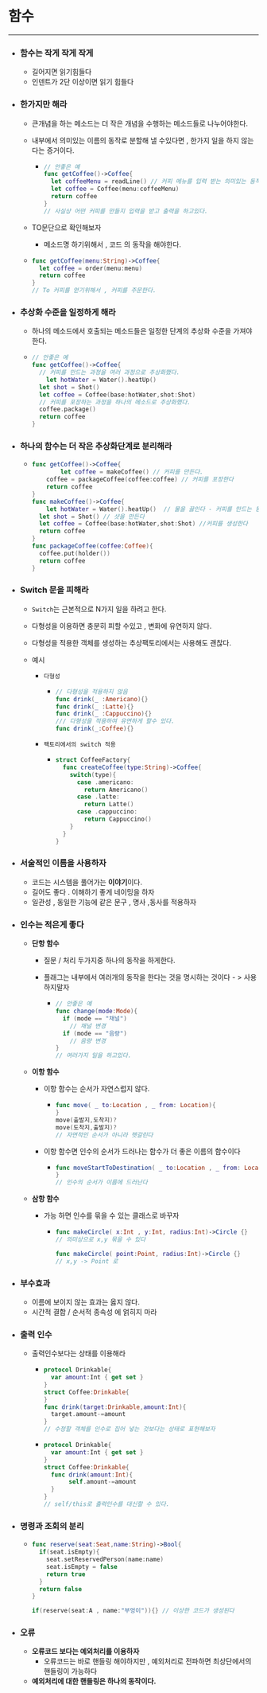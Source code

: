 # 함수

---

- ### 함수는 작게 작게 작게

  - 길어지면 읽기힘들다
  - 인덴트가 2단 이상이면 읽기 힘들다

- ### 한가지만 해라

  - 큰개념을 하는 메소드는 더 작은 개념을 수행하는 메소드들로 나누어야한다.
  
  - 내부에서 의미있는 이름의 동작로 분할해 낼 수있다면 , 한가지 일을 하지 않는다는 증거이다.
  
    - ```swift
      // 안좋은 예
      func getCoffee()->Coffee{
        let coffeeMenu = readLine() // 커피 메뉴를 입력 받는 의미있는 동작을 내부에 포함하고있다.
        let coffee = Coffee(menu:coffeeMenu)
        return coffee
      }
      // 사실상 어떤 커피를 만들지 입력을 받고 출력을 하고있다.
      ```
  
  - TO문단으로 확인해보자
  
    - 메소드명 하기위해서 , 코드 의 동작을 해야한다.
  
  - ```swift
    func getCoffee(menu:String)->Coffee{
      let coffee = order(menu:menu)
      return coffee
    }
    // To 커피를 얻기위해서 , 커피를 주문한다.
    ```
  
- ### 추상화 수준을 일정하게 해라

  - 하나의 메소드에서 호출되는 메소드들은 일정한 단계의 추상화 수준을 가져야한다.

  - ```swift
    // 안좋은 예
    func getCoffee()->Coffee{
      // 커피를 만드는 과정을 여러 과정으로 추상화했다.
    	let hotWater = Water().heatUp() 
      let shot = Shot()
      let coffee = Coffee(base:hotWater,shot:Shot)
      // 커피를 포장하는 과정을 하나의 메소드로 추상화했다.
      coffee.package()
      return coffee
    }
    ```

- ### 하나의 함수는 더 작은 추상화단계로 분리해라

  - ```swift
    func getCoffee()->Coffee{
     		let coffee = makeCoffee() // 커피를 만든다.
      	coffee = packageCoffee(coffee:coffee) // 커피를 포장한다
        return coffee
    }
    func makeCoffee()->Coffee{
    	let hotWater = Water().heatUp()  // 물을 끓인다 - 커피를 만드는 동작을 조금더 낮은 추상화 수준으로 
      let shot = Shot() // 샷을 만든다
      let coffee = Coffee(base:hotWater,shot:Shot) //커피를 생성한다
      return coffee
    }
    func packageCoffee(coffee:Coffee){
      coffee.put(holder())
      return coffee
    }
    ```

- ### Switch 문을 피해라

  - `Switch`는 근본적으로 N가지 일을 하려고 한다.

  - 다형성을 이용하면 충분히 피할 수있고 , 변화에 유연하지 않다.

  - 다형성을 적용한 객체를 생성하는 추상팩토리에서는 사용해도 괜찮다.

  - 예시

    - `다형성`

      - ```swift
        // 다형성을 적용하지 않음
        func drink(_ :Americano){}
        func drink(_ :Latte){}
        func drink(_ :Cappuccino){}
        /// 다형성을 적용하여 유연하게 할수 있다.
        func drink(_:Coffee){}
        ```

    - `팩토리에서의 switch 적용`

      - ```swift
        struct CoffeeFactory{
          func createCoffee(type:String)->Coffee{
            switch(type){
              case .americano:
              	return Americano()
              case .latte:
              	return Latte()
              case .cappuccino:
              	return Cappuccino()
            }
          }
        }
        ```

- ### 서술적인 이름을 사용하자

  - 코드는 시스템을 풀어가는 **이야기**이다.
  - 길어도 좋다 . 이해하기 좋게 네이밍을 하자
  - 일관성 , 동일한 기능에 같은 문구 , 명사 ,동사를 적용하자

- ### 인수는 적은게 좋다

  - **단항 함수**

    - 질문 / 처리 두가지중 하나의 동작을 하게한다.

    - 플래그는 내부에서 여러개의 동작을 한다는 것을 명시하는 것이다 - > 사용하지말자

      - ```swift
        // 안좋은 예
        func change(mode:Mode){
          if (mode == "채널")
          	// 채널 변경
          if (mode == "음량")
          	// 음량 변경
        }
        // 여러가지 일을 하고있다.
        ```

  - **이항 함수**

    - 이항 함수는 순서가 자연스럽지 않다.

      - ```swift
        func move( _ to:Location , _ from: Location){
        }
        move(출발지,도착지)?
        move(도착지,출발지)?
        // 자연적인 순서가 아니라 헷갈린다
        ```

    - 이항 함수면 인수의 순서가 드러나는 함수가 더 좋은 이름의 함수이다

      - ```swift
        func moveStartToDestination( _ to:Location , _ from: Location){
        }
        // 인수의 순서가 이름에 드러난다
        ```

  - **삼항 함수**

    - 가능 하면 인수를 묶을 수 있는 클래스로 바꾸자

      - ```swift
        func makeCircle( x:Int , y:Int, radius:Int)->Circle {}
        // 의미상으로 x,y 묶을 수 있다
        
        func makeCircle( point:Point, radius:Int)->Circle {}
        // x,y -> Point 로 
        ```

- ### 부수효과

  - 이름에 보이지 않는 효과는 옳지 않다.
  - 시간적 결합 / 순서적 종속성 에 얽히지 마라

- ### 출력 인수

  - 출력인수보다는 상태를 이용해라

    - ```swift
      protocol Drinkable{
        var amount:Int { get set }
      }
      struct Coffee:Drinkable{
      }
      func drink(target:Drinkable,amount:Int){
        target.amount-=amount
      }
      // 수정할 객체를 인수로 집어 넣는 것보다는 상태로 표현해보자
      ```

    - ```swift
      protocol Drinkable{
        var amount:Int { get set }
      }
      struct Coffee:Drinkable{
        func drink(amount:Int){	
       		 self.amount-=amount
      	}
      }
      // self/this로 출력인수를 대신할 수 있다.
      ```

- ### 명령과 조회의 분리

  - ```swift
    func reserve(seat:Seat,name:String)->Bool{
      if(seat.isEmpty){
        seat.setReservedPerson(name:name)
        seat.isEmpty = false
        return true
      }
      return false
    }
    
    if(reserve(seat:A , name:"부엉이")){} // 이상한 코드가 생성된다
    
    ```

- ### 오류

  - **오류코드 보다는 예외처리를 이용하자**
    - 오류코드는 바로 핸들링 해야하지만 , 예외처리로 전파하면 최상단에서의 핸들링이 가능하다
  - **예외처리에 대한 핸들링은 하나의 동작이다.**

